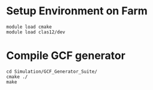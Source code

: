 # Setup Environment on Farm
```
module load cmake
module load clas12/dev
```

# Compile GCF generator
```
cd Simulation/GCF_Generator_Suite/
cmake ./
make
```